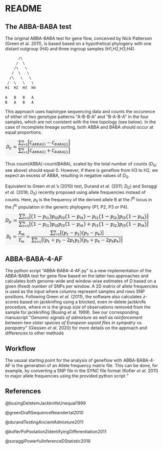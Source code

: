 # README

## The ABBA-BABA test

The original ABBA-BABA test for gene flow, conceived by Nick Patterson (Green et al. 2011), is based based on a hypothetical phylogeny with one distant outgroup (H4) and three ingroup samples (H1,H2,H3,H4).

          /\
         /  \
        /\   \
       /  \   \
      /\   \   \
     /  \   \   \
    H1  H2  H3  H4

    A   B   B   A
    B   A   B   A

This approach uses haplotype sequencing data and counts the occurence of either of two genotype patterns "A-B-B-A" and "B-A-B-A" in the four samples, which are not conistent with the tree topology (see below). In the case of incomplete lineage sorting, both ABBA and BABA should occur at equal proportions.

<img src=/images/DG.png height="55" />

Thus count(ABBA)-count(BABA), scaled by the total number of counts (*D*<sub>G</sub>; see above) should equal 0. However, if there is geneflow from H3 to H2, we expect an excess of ABBA, resulting in negative values of *D*<sub>G</sub>.

Equivalent to Green *et al.*’s (2010) test, Durand *et al.* (2011; *D*<sub>D</sub>) and Soraggi *et al.* (2018; *D*<sub>S</sub>) recently proposed using allele frequencies instead of counts. Here, *p*<sub>ij</sub> is the frequency of the derived allele B at the *i*<sup>th</sup> locus in the *j*<sup>th</sup> population in the generic phylogeny (P1, P2, P3 or P4).

<img src=/images/DD.png height="50" />

<img src=/images/DS.png height="50" />

## ABBA-BABA-4-AF

The python script "ABBA-BABA-4-AF.py" is a new implementation of the ABBA-BABA test for gene flow based on the latter two approaches and calculates both genome-wide and window-wise estimates of *D* based on a given (fixed) number of SNPs per window. A 2D matrix of allele frequencies is used as the input where columns represent samples and rows SNP positions. Following Green *et al.* (2011), the software also calculates *z*-scores based on jackknifing using a blocked, even *m*-delete jackknife procedure, where *m* is the group size of observations removed from the sample for jackknifing (Busing et al. 1999). See our corresponding manuscript "*Genomic signals of admixture as well as reinforcement between two sister species of European sepsid flies in sympatry vs. parapatry*" (Giessen *et al.* 2020) for more details on the approach and differences to other methods

## Workflow

The ususal starting point for the analysis of geneflow with ABBA-BABA-4-AF is the generation of an Allele frequency matrix file. This can be done, for example, by converting a SNP file in the SYNC file format (Kofler *et al.* 2011) to major allele frequencies using the provided python script "

## References

@busingDeletemJackknifeUnequal1999

@greenDraftSequenceNeandertal2010

@durandTestingAncientAdmixture2011

@koflerPoPoolation2IdentifyingDifferentiation2011

@soraggiPowerfulInferenceDStatistic2018
